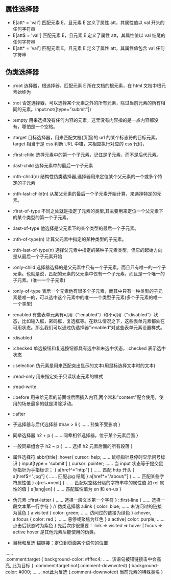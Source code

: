 <!--
 * @Author: your name
 * @Date: 2021-09-15 21:52:32
 * @LastEditTime: 2022-04-21 14:36:44
 * @LastEditors: Please set LastEditors
 * @Description: 打开koroFileHeader查看配置 进行设置: https://github.com/OBKoro1/koro1FileHeader/wiki/%E9%85%8D%E7%BD%AE
 * @FilePath: \notes\study notes\css-study\css属性选择器.md
-->

## 属性选择器

- E[att^ = 'val'] 匹配元素 E，且元素 E 定义了属性 att，其属性值以 val 开头的任何字符串
- E[att$ = 'val'] 匹配元素 E，且元素 E 定义了属性 att，其属性值以 val 结尾的任何字符串
- E[att* = 'val'] 匹配元素 E，且元素 E 定义了属性 att，其属性值包含 val 任何字符串

## 伪类选择器

- :root 选择器，根选择器，匹配元素 E 所在文档的根元素，在 html 文档中根元素始终为<html>
- :not 否定选择器，可以选择某个元素之外的所有元素，除过当前元素的所有相同的元素。input:not([type="submit"])
- :empty 用来选择没有任何内容的元素，这里没有内容指的是一点内容都没有，哪怕是一个空格。
- :target 目标选择器，用来匹配文档(页面)的 url 的某个标志符的目标元素。target 相当于是 css 判断 URL 中锚，来相应执行对应的 css 代码，
- :first-child 选择元素中的第一个子元素，记住是子元素，而不是后代元素。
- :last-child 选择元素中的最后一个子元素
- :nth-child(n) 结构性伪类选择器,选择器用来定位某个父元素的一个或多个特定的子元素
- :nth-last-child(n) 从某父元素的最后一个子元素开始计算，来选择特定的元素。
- :first-of-type 不同之处就是指定了元素的类型,其主要用来定位一个父元素下的某个类型的第一个子元素。
- :last-of-type 他选择是父元素下的某个类型的最后一个子元素。
- :nth-of-type(n) 计算父元素中指定的某种类型的子元素。
- :nth-last-of-type(n) 选择父元素中指定的某种子元素类型，但它的起始方向是从最后一个子元素开始
- :only-child 选择器选择的是父元素中只有一个子元素，而且只有唯一的一个子元素。也就是说，匹配的元素的父元素中仅有一个子元素，而且是一个唯一的子元素。(唯一一个子元素)
- :only-of-type 表示一个元素他有很多个子元素，而其中只有一种类型的子元素是唯一的，可以选中这个元素中的唯一一个类型子元素(多个子元素的唯一一个类型)
- :enabled 有些表单元素有可用（“:enabled”）和不可用（“:disabled”）状态，比如输入框，密码框，复选框等。在默认情况之下，这些表单元素都处在可用状态。那么我们可以通过伪选择器“:enabled”对这些表单元素设置样式。
- :disabled
- :checked 单选按钮和复选按钮都具有选中和未选中状态，:checked 表示选中状态
- ::selection 伪元素是用来匹配突出显示的文本(用鼠标选择文本时的文本)
- :read-only 用来指定处于只读状态元素的样式
- :read-write
- ::before 用来给元素的前面或后面插入内容,两个常和"content"配合使用，使用的场景最多的就是清除浮动。
- ::after

- 子选择器与后代选择器
  #nav > li {
  …… 孙集不受影响
  }
- 同辈选择器
  h2 + p {
  …… 同辈相邻选择器，位于某个元素后面
  }
- 一般同辈组合子
  h2 ~ p {
  …… 选择 h2 元素后面的所有段落
  }
- 属性选择符
  abbr[title] :hover{
  cursor: help;
  …… 鼠标指针悬停时显示问号标识
  }
  input[type = 'submit'] {
  cursor: pointer;
  …… 当 input 状态等于提交鼠标指针为手指标识；
  }
  a[href^="http"] {
  …… 匹配 http 开头
  }
  a[href$=".jpg"] {
  …… 匹配.jpg 结尾
  }
  a[href*="/about/"] {
  …… 匹配某些字符属性值
  }
  a[rel~=next] {
  …… 匹配以空格分隔的字符串中的属性值 如 rel 属性的值
  }
  a[lang|en] {
  …… 匹配属性值为 en 和 en-us
  }
- 伪元素
  ::first-letter {
  …… 选择一段文本第一个字符
  }
  ::first-line {
  …… 选择一段文本第一行字符
  }
  // 伪类选择器
  a:link {
  color: blue;
  …… 未访问过的链接为蓝色
  }
  a:visited {
  color: green;
  …… 访问过的链接为绿色
  }
  a:hover, a:focus {
  color: red；
  …… 悬停或聚焦为红色
  }
  a:active{
  color: purple;
  …… 点击后状态时为紫色
  }
  先后次序很重要： link => visited => hover | focus => active
  hover 是其他元素后能使用的伪类。
- 目标和反选
锚链接：定位到页面某个语句的位置
<a href="http://example.com/blog/1/#comment-3"></a>
<article class="comment" id="comment-d">……</article>
.comment:target {
	background-color: #fffec4;
	…… 该语句被锚链接击中会高亮, 此为目标
}
.comment:target:not(.comment-downvoted) {
	background-color: #000;
	…… :not此为反选 (.comment-downvoted) 当前元素的特殊类名
}
